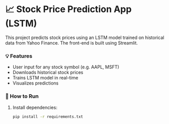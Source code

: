 # 📈 Stock Price Prediction App (LSTM)

This project predicts stock prices using an LSTM model trained on historical data from Yahoo Finance. The front-end is built using Streamlit.

### 💡 Features
- User input for any stock symbol (e.g. AAPL, MSFT)
- Downloads historical stock prices
- Trains LSTM model in real-time
- Visualizes predictions

### 🚀 How to Run

1. Install dependencies:
   ```bash
   pip install -r requirements.txt
